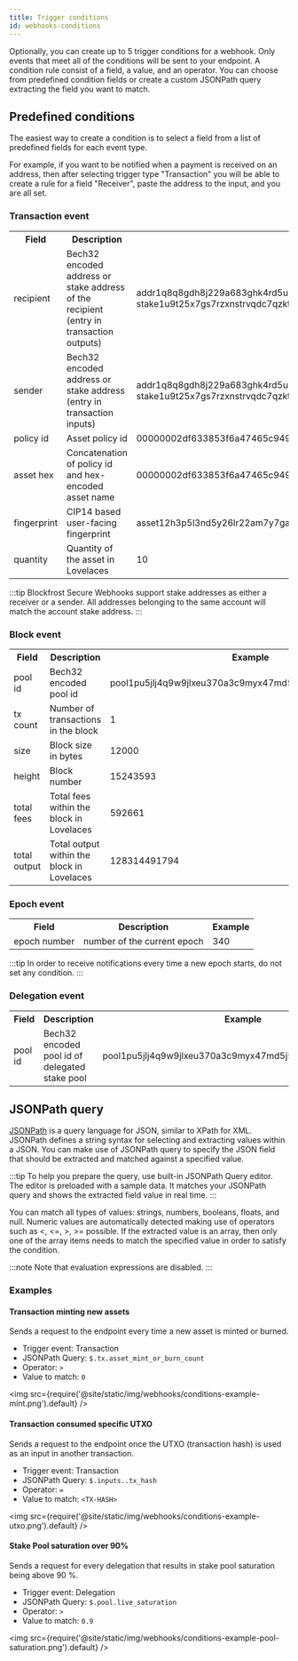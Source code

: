 ```yaml
---
title: Trigger conditions
id: webhooks-conditions
---
```


Optionally, you can create up to 5 trigger conditions for a webhook. Only events that meet all of the conditions will be sent to your endpoint. A condition rule consist of a field, a value, and an operator. You can choose from predefined condition fields or create a custom JSONPath query extracting the field you want to match.

## Predefined conditions

The easiest way to create a condition is to select a field from a list of predefined fields for each event type.

For example, if you want to be notified when a payment is received on an address, then after selecting trigger type "Transaction" you will be able to create a rule for a field "Receiver", paste the address to the input, and you are all set.

### Transaction event

<table>
  <tr>
    <th>Field</th>
    <th>Description</th>
    <th>Example</th>
  </tr>
  <tr>
    <td>recipient</td>
    <td>Bech32 encoded address or stake address of the recipient (entry in transaction outputs)</td>
    <td>addr1q8q8gdh8j229a683ghk4rd5u5tj2mmq9gh2fk3cxe8c20gjk4gdu3...<br />stake1u9t25x7gs7rzxnstrvqdc7qzkt7c95mcus52tsfmazsem6q8xwujq</td>
  </tr>
  <tr>
    <td>sender</td>
    <td>Bech32 encoded address or stake address (entry in transaction inputs)</td>
    <td>addr1q8q8gdh8j229a683ghk4rd5u5tj2mmq9gh2fk3cxe8c20gjk4gdu3...<br />stake1u9t25x7gs7rzxnstrvqdc7qzkt7c95mcus52tsfmazsem6q8xwujq</td>
  </tr>
  <tr>
    <td>policy id</td>
    <td>Asset policy id</td>
    <td>00000002df633853f6a47465c9496721d2d5b1291b8398016c0e87ae</td>
  </tr>
  <tr>
    <td>asset hex</td>
    <td>Concatenation of policy id and hex-encoded asset name</td>
    <td>00000002df633853f6a47465c9496721d2d5b1291b8398016c0e87ae6e7574636f696e</td>
  </tr>
  <tr>
    <td>fingerprint</td>
    <td>CIP14 based user-facing fingerprint</td>
    <td>asset12h3p5l3nd5y26lr22am7y7ga3vxghkhf57zkhd</td>
  </tr>
  <tr>
    <td>quantity</td>
    <td>Quantity of the asset in Lovelaces</td>
    <td>10</td>
  </tr>
</table>

:::tip
Blockfrost Secure Webhooks support stake addresses as either a receiver or a sender. All addresses belonging to the same account will match the account stake address.
:::

### Block event

<table>
  <tr>
    <th>Field</th>
    <th>Description</th>
    <th>Example</th>
  </tr>
  <tr>
    <td>pool id</td>
    <td>Bech32 encoded pool id</td>
    <td>pool1pu5jlj4q9w9jlxeu370a3c9myx47md5j5m2str0naunn2q3lkdy</td>
  </tr>
  <tr>
    <td>tx count</td>
    <td>Number of transactions in the block</td>
    <td>1</td>
  </tr>
  <tr>
    <td>size</td>
    <td>Block size in bytes</td>
    <td>12000</td>
  </tr>
  <tr>
    <td>height</td>
    <td>Block number</td>
    <td>15243593</td>
  </tr>
  <tr>
    <td>total fees</td>
    <td>Total fees within the block in Lovelaces</td>
    <td>592661</td>
  </tr>
  <tr>
    <td>total output</td>
    <td>Total output within the block in Lovelaces</td>
    <td>128314491794</td>
  </tr>

</table>

### Epoch event

<table>
  <tr>
    <th>Field</th>
    <th>Description</th>
    <th>Example</th>
  </tr>
  <tr>
    <td>epoch number</td>
    <td>number of the current epoch</td>
    <td>340</td>
  </tr>
</table>

:::tip
In order to receive notifications every time a new epoch starts, do not set any condition.
:::

### Delegation event

<table>
  <tr>
    <th>Field</th>
    <th>Description</th>
    <th>Example</th>
  </tr>
  <tr>
    <td>pool id</td>
    <td>Bech32 encoded pool id of delegated stake pool</td>
    <td>pool1pu5jlj4q9w9jlxeu370a3c9myx47md5j5m2str0naunn2q3lkdy</td>
  </tr>
</table>

## JSONPath query

[JSONPath](https://goessner.net/articles/JsonPath/) is a query language for JSON, similar to XPath for XML. JSONPath defines a string syntax for selecting and extracting values within a JSON.
You can make use of JSONPath query to specify the JSON field that should be extracted and matched against a specified value.

:::tip
To help you prepare the query, use built-in JSONPath Query editor. The editor is preloaded with a sample data. It matches your JSONPath query and shows the extracted field value in real time.
:::

You can match all types of values: strings, numbers, booleans, floats, and null. Numeric values are automatically detected making use of operators such as <, <=, >, >= possible.
If the extracted value is an array, then only one of the array items needs to match the specified value in order to satisfy the condition.

<!-- To match null type "null" in the input. -->

:::note
Note that evaluation expressions are disabled.
:::

### Examples

#### Transaction minting new assets

Sends a request to the endpoint every time a new asset is minted or burned.

- Trigger event: Transaction
- JSONPath Query: `$.tx.asset_mint_or_burn_count`
- Operator: `>`
- Value to match: `0`

<img src={require('@site/static/img/webhooks/conditions-example-mint.png').default} />

#### Transaction consumed specific UTXO

Sends a request to the endpoint once the UTXO (transaction hash) is used as an input in another transaction.

- Trigger event: Transaction
- JSONPath Query: `$.inputs..tx_hash`
- Operator: `=`
- Value to match: `<TX-HASH>`

<img src={require('@site/static/img/webhooks/conditions-example-utxo.png').default} />

#### Stake Pool saturation over 90%

Sends a request for every delegation that results in stake pool saturation being above 90 %.

- Trigger event: Delegation
- JSONPath Query: `$.pool.live_saturation `
- Operator: `>`
- Value to match: `0.9`

<img src={require('@site/static/img/webhooks/conditions-example-pool-saturation.png').default} />
